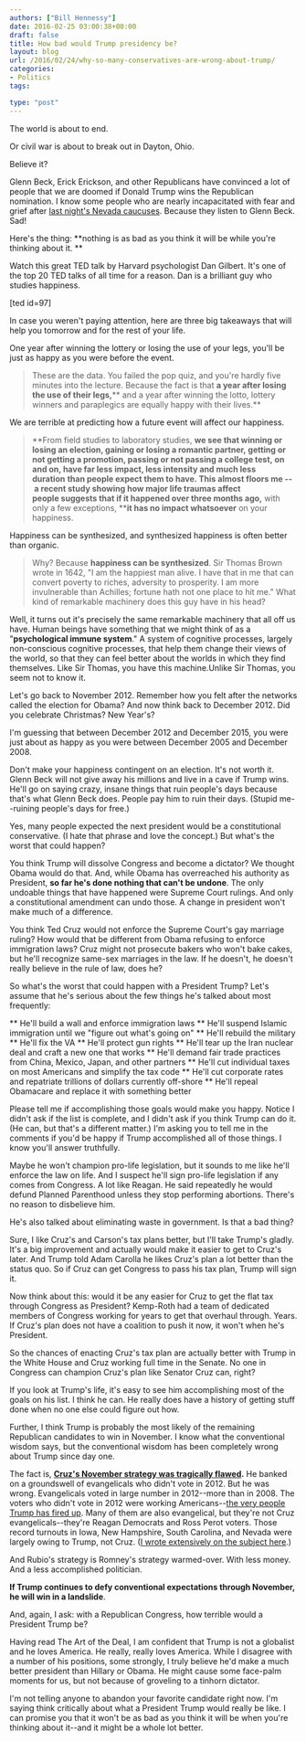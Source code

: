 ```yaml
---
authors: ["Bill Hennessy"]
date: 2016-02-25 03:00:38+00:00
draft: false
title: How bad would Trump presidency be?
layout: blog
url: /2016/02/24/why-so-many-conservatives-are-wrong-about-trump/
categories:
- Politics
tags:

type: "post"
---
```


The world is about to end.

Or civil war is about to break out in Dayton, Ohio.

Believe it?

Glenn Beck, Erick Erickson, and other Republicans have convinced a lot of people that we are doomed if Donald Trump wins the Republican nomination. I know some people who are nearly incapacitated with fear and grief after [last night's Nevada caucuses](https://hennessysview.com/2016/02/24/a-crushing-defeat-for-glenn-beck/). Because they listen to Glenn Beck. Sad!

Here's the thing: **nothing is as bad as you think it will be while you're thinking about it. **

Watch this great TED talk by Harvard psychologist Dan Gilbert. It's one of the top 20 TED talks of all time for a reason. Dan is a brilliant guy who studies happiness.

[ted id=97]

In case you weren't paying attention, here are three big takeaways that will help you tomorrow and for the rest of your life.

One year after winning the lottery or losing the use of your legs, you'll be just as happy as you were before the event.



> These are the data. You failed the pop quiz, and you're hardly five minutes into the lecture. Because the fact is that **a year after losing the use of their legs,**** and a year after winning the lotto, lottery winners and paraplegics are equally happy with their lives.**



We are terrible at predicting how a future event will affect our happiness.



> **From field studies to laboratory studies, ****we see that winning or losing an election**, gaining or losing a romantic partner, getting or not getting a promotion, passing or not passing a college test, on and on, **have far less impact, less intensity and much less duration**** ****than people expect them to have**. This almost floors me -- a recent study showing how **major life traumas** affect people suggests that **if it happened over three months ago,**** with only a few exceptions, ****it has no impact whatsoever** on your happiness.



Happiness can be synthesized, and synthesized happiness is often better than organic.



> Why? Because **happiness can be synthesized**. Sir Thomas Brown wrote in 1642, "I am the happiest man alive. I have that in me that can convert poverty to riches, adversity to prosperity. I am more invulnerable than Achilles; fortune hath not one place to hit me." What kind of remarkable machinery does this guy have in his head?

Well, it turns out it's precisely the same remarkable machinery that all off us have. Human beings have something that we might think of as a "**psychological immune system**." A system of cognitive processes, largely non-conscious cognitive processes, that help them change their views of the world, so that they can feel better about the worlds in which they find themselves. Like Sir Thomas, you have this machine.Unlike Sir Thomas, you seem not to know it.



Let's go back to November 2012. Remember how you felt after the networks called the election for Obama? And now think back to December 2012. Did you celebrate Christmas? New Year's?

I'm guessing that between December 2012 and December 2015, you were just about as happy as you were between December 2005 and December 2008.

Don't make your happiness contingent on an election. It's not worth it. Glenn Beck will not give away his millions and live in a cave if Trump wins. He'll go on saying crazy, insane things that ruin people's days because that's what Glenn Beck does. People pay him to ruin their days. (Stupid me--ruining people's days for free.)

Yes, many people expected the next president would be a constitutional conservative. (I hate that phrase and love the concept.) But what's the worst that could happen?

You think Trump will dissolve Congress and become a dictator? We thought Obama would do that. And, while Obama has overreached his authority as President, **so far he's done nothing that can't be undone**. The only undoable things that have happened were Supreme Court rulings. And only a constitutional amendment can undo those. A change in president won't make much of a difference.

You think Ted Cruz would not enforce the Supreme Court's gay marriage ruling? How would that be different from Obama refusing to enforce immigration laws? Cruz might not prosecute bakers who won't bake cakes, but he'll recognize same-sex marriages in the law. If he doesn't, he doesn't really believe in the rule of law, does he?

So what's the worst that could happen with a President Trump? Let's assume that he's serious about the few things he's talked about most frequently:




** He'll build a wall and enforce immigration laws
** He'll suspend Islamic immigration until we "figure out what's going on"
** He'll rebuild the military
** He'll fix the VA
** He'll protect gun rights
** He'll tear up the Iran nuclear deal and craft a new one that works
** He'll demand fair trade practices from China, Mexico, Japan, and other partners
** He'll cut individual taxes on most Americans and simplify the tax code
** He'll cut corporate rates and repatriate trillions of dollars currently off-shore
** He'll repeal Obamacare and replace it with something better


Please tell me if accomplishing those goals would make you happy. Notice I didn't ask if the list is complete, and I didn't ask if you think Trump can do it. (He can, but that's a different matter.) I'm asking you to tell me in the comments if you'd be happy if Trump accomplished all of those things. I know you'll answer truthfully.

Maybe he won't champion pro-life legislation, but it sounds to me like he'll enforce the law on life. And I suspect he'll sign pro-life legislation if any comes from Congress. A lot like Reagan. He said repeatedly he would defund Planned Parenthood unless they stop performing abortions. There's no reason to disbelieve him.

He's also talked about eliminating waste in government. Is that a bad thing?

Sure, I like Cruz's and Carson's tax plans better, but I'll take Trump's gladly. It's a big improvement and actually would make it easier to get to Cruz's later. And Trump told Adam Carolla he likes Cruz's plan a lot better than the status quo. So if Cruz can get Congress to pass his tax plan, Trump will sign it.

Now think about this: would it be any easier for Cruz to get the flat tax through Congress as President? Kemp-Roth had a team of dedicated members of Congress working for years to get that overhaul through. Years. If Cruz's plan does not have a coalition to push it now, it won't when he's President.

So the chances of enacting Cruz's tax plan are actually better with Trump in the White House and Cruz working full time in the Senate. No one in Congress can champion Cruz's plan like Senator Cruz can, right?

If you look at Trump's life, it's easy to see him accomplishing most of the goals on his list. I think he can. He really does have a history of getting stuff done when no one else could figure out how.

Further, I think Trump is probably the most likely of the remaining Republican candidates to win in November. I know what the conventional wisdom says, but the conventional wisdom has been completely wrong about Trump since day one.

The fact is, **[Cruz's November strategy was tragically flawed](https://fivethirtyeight.com/features/ted-cruzs-general-election-strategy-is-wishful-thinking/).** He banked on a groundswell of evangelicals who didn't vote in 2012. But he was wrong. Evangelicals voted in large number in 2012--more than in 2008. The voters who didn't vote in 2012 were working Americans--[the very people Trump has fired up](https://www.politico.com/story/2016/02/donald-trump-republicans-diversity-219752). Many of them are also evangelical, but they're not Cruz evangelicals--they're Reagan Democrats and Ross Perot voters. Those record turnouts in Iowa, New Hampshire, South Carolina, and Nevada were largely owing to Trump, not Cruz. ([I wrote extensively on the subject here](https://hennessysview.com/2015/12/22/party-like-its-1992/).)

And Rubio's strategy is Romney's strategy warmed-over. With less money. And a less accomplished politician.

**If Trump continues to defy conventional expectations through November, he will win in a landslide**.

And, again, I ask: with a Republican Congress, how terrible would a President Trump be?

Having read The Art of the Deal, I am confident that Trump is not a globalist and he loves America. He really, really loves America. While I disagree with a number of his positions, some strongly, I truly believe he'd make a much better president than Hillary or Obama. He might cause some face-palm moments for us, but not because of groveling to a tinhorn dictator.

I'm not telling anyone to abandon your favorite candidate right now. I'm saying think critically about what a President Trump would really be like. I can promise you that it won't be as bad as you think it will be when you're thinking about it--and it might be a whole lot better.

